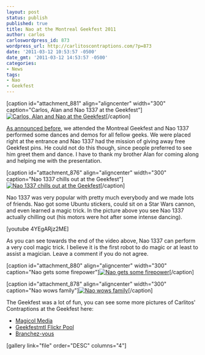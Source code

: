 ```yaml
---
layout: post
status: publish
published: true
title: Nao at the Montreal Geekfest 2011
author: carlos
carloswordpress_id: 873
wordpress_url: http://carlitoscontraptions.com/?p=873
date: '2011-03-12 10:53:57 -0500'
date_gmt: '2011-03-12 14:53:57 -0500'
categories:
- News
tags:
- Nao
- Geekfest
---
```

\[caption id="attachment_881" align="aligncenter" width="300" caption="Carlos, Alan and Nao 1337 at the Geekfest"\][![Carlos, Alan and Nao at the Geekfest](http://carlitoscontraptions.com/wp-content/uploads/2011/03/IMG_0287-300x225.jpg "Carlos, Alan and Nao at the Geekfest")](http://carlitoscontraptions.com/wp-content/uploads/2011/03/IMG_0287.jpg)\[/caption\]

[As announced before](http://carlitoscontraptions.com/2011/02/geekfest/), we attended the Montreal Geekfest and Nao 1337 performed some dances and demos for all fellow geeks. We were placed right at the entrance and Nao 1337 had the mission of giving away free Geekfest pins. He could not do this though, since people preferred to see him greet them and dance. I have to thank my brother Alan for coming along and helping me with the presentation.

\[caption id="attachment_876" align="aligncenter" width="300" caption="Nao 1337 chills out at the Geekfest"\][![Nao 1337 chills out at the Geekfest](http://carlitoscontraptions.com/wp-content/uploads/2011/03/IMG_0266-300x225.jpg "Nao 1337 chills out at the Geekfest")](http://carlitoscontraptions.com/wp-content/uploads/2011/03/IMG_0266.jpg)\[/caption\]

Nao 1337 was very popular with pretty much everybody and we made lots of friends. Nao got some Ubuntu stickers, could sit on a Star Wars cannon, and even learned a magic trick. In the picture above you see Nao 1337 actually chilling out (his motors were hot after some intense dancing).

\[youtube 4YEgARjz2ME\]

As you can see towards the end of the video above, Nao 1337 can perform a very cool magic trick. I believe it is the first robot to do magic or at least to assist a magician. Leave a comment if you do not agree.

\[caption id="attachment_880" align="aligncenter" width="300" caption="Nao gets some firepower"\][![Nao gets some firepower](http://carlitoscontraptions.com/wp-content/uploads/2011/03/IMG_0270-300x240.jpg "Nao gets some firepower")](http://carlitoscontraptions.com/wp-content/uploads/2011/03/IMG_0270.jpg)\[/caption\]

\[caption id="attachment_878" align="aligncenter" width="300" caption="Nao wows family"\][![Nao wows family](http://carlitoscontraptions.com/wp-content/uploads/2011/03/IMG_0268-300x225.jpg "Nao wows family")](http://carlitoscontraptions.com/wp-content/uploads/2011/03/IMG_0268.jpg)\[/caption\]

The Geekfest was a lot of fun, you can see some more pictures of Carlitos' Contraptions at the Geekfest here:

*   [Magicol Media](http://www.magicolmedia.com/?p=11566)
*   [Geekfestmtl Flickr Pool](http://www.flickr.com/groups/geekfestmtl/pool/)
*   [Branchez-vous](http://www.branchez-vous.com/techno/actualite/2011/03/nao-robot-humanoide-aldebaran-robotics-robotique-geekfest-mtl-2011.html)

\[gallery link="file" order="DESC" columns="4"\]
